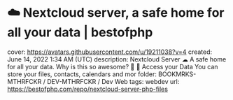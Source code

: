 # ☁️ Nextcloud server, a safe home for all your data | bestofphp

cover: https://avatars.githubusercontent.com/u/19211038?v=4
created: June 14, 2022 1:34 AM (UTC)
description: Nextcloud Server ☁ A safe home for all your data. Why is this so awesome? 🤩 📁 Access your Data You can store your files, contacts, calendars and mor
folder: BOOKMRKS-MTHRFCKR / DEV-MTHRFCKR / Dev Web
tags: webdev
url: https://bestofphp.com/repo/nextcloud-server-php-files
